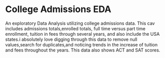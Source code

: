 # College Admissions EDA

An exploratory Data Analysis utilizing college admissions data. This cav includes admissions totals,enrolled totals, full time versus part time enrollment, tuition in fees through several years, and also include the USA states.i absolutely love digging through this data to remove null values,search for duplicates,and noticing trends in the increase of tuition and fees throughout the years. This data also shows ACT and SAT scores. 
